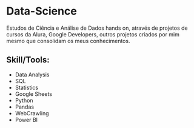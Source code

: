 # Data-Science

Estudos de Ciência e Análise de Dados hands on, através de projetos de cursos da Alura, Google Developers, outros projetos criados por mim mesmo que consolidam os meus conhecimentos.


## **Skill/Tools**:
- Data Analysis
- SQL
- Statistics
- Google Sheets
- Python
- Pandas
- WebCrawling
- Power BI

